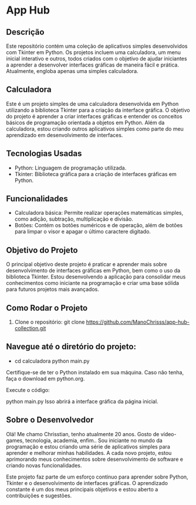# App Hub

## Descrição

Este repositório contém uma coleção de aplicativos simples desenvolvidos com Tkinter em Python. Os projetos incluem uma calculadora, um menu inicial interativo e outros, todos criados com o objetivo de ajudar iniciantes a aprender a desenvolver interfaces gráficas de maneira fácil e prática. Atualmente, engloba apenas uma simples calculadora. 

## Calculadora

Este é um projeto simples de uma calculadora desenvolvida em Python utilizando a biblioteca Tkinter para a criação da interface gráfica. O objetivo do projeto é aprender a criar interfaces gráficas e entender os conceitos básicos de programação orientada a objetos em Python. Além da calculadora, estou criando outros aplicativos simples como parte do meu aprendizado em desenvolvimento de interfaces.

## Tecnologias Usadas

- Python: Linguagem de programação utilizada.
- Tkinter: Biblioteca gráfica para a criação de interfaces gráficas em Python.

## Funcionalidades

- Calculadora básica: Permite realizar operações matemáticas simples, como adição, subtração, multiplicação e divisão.
- Botões: Contém os botões numéricos e de operação, além de botões para limpar o visor e apagar o último caractere digitado.

## Objetivo do Projeto

O principal objetivo deste projeto é praticar e aprender mais sobre desenvolvimento de interfaces gráficas em Python, bem como o uso da biblioteca Tkinter. Estou desenvolvendo a aplicação para consolidar meus conhecimentos como iniciante na programação e criar uma base sólida para futuros projetos mais avançados.

## Como Rodar o Projeto

1. Clone o repositório:
   git clone https://github.com/ManoChrisss/app-hub-collection.git

## Navegue até o diretório do projeto:

- cd calculadora
python main.py

Certifique-se de ter o Python instalado em sua máquina. Caso não tenha, faça o download em python.org.

Execute o código:

python main.py
Isso abrirá a interface gráfica da página inicial.

## Sobre o Desenvolvedor

 Olá! Me chamo Chrisstian, tenho atualmente 20 anos. Gosto de vídeo-games, tecnologia, academia, enfim.. Sou iniciante no mundo da programação e estou criando uma série de aplicativos simples para aprender e melhorar minhas habilidades. A cada novo projeto, estou aprimorando meus conhecimentos sobre desenvolvimento de software e criando novas funcionalidades.

Este projeto faz parte de um esforço contínuo para aprender sobre Python, Tkinter e o desenvolvimento de interfaces gráficas. O aprendizado constante é um dos meus principais objetivos e estou aberto a contribuições e sugestões.
